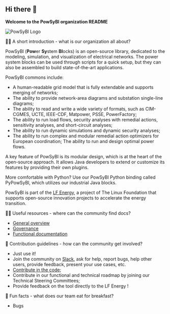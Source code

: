 ## Hi there 👋



**Welcome to the PowSyBl organization README**


![PowSyBl Logo](../images/powsybl.svg?sanitize=true)


🙋‍♀️ A short introduction - what is our organization all about?


PowSyBl (**Pow**er **Sy**stem **Bl**ocks) is an open-source library, dedicated to the modeling, simulation, and visualization of electrical networks. The power system blocks can be used through scripts for a quick setup, but they can also be assembled to build state-of-the-art applications.

PowSyBl commons include:
- A human-readable grid model that is fully extendable and supports merging of networks;
- The ability to provide network-area diagrams and substation single-line diagrams;
- The ability to read and write a wide variety of formats, such as CIM-CGMES, UCTE, IEEE-CDF, Matpower, PSSE, PowerFactory;
- The ability to run load flows, security analyses with remedial actions, sensitivity analyses, and short-circuit analyses;
- The ability to run dynamic simulations and dynamic security analyses;
- The ability to run complex and modular remedial action optimizers for European coordination;
  The ability to run and design optimal power flows.


A key feature of PowSyBl is its modular design, which is at the heart of the open-source approach. It allows Java developers to extend or customize its features by providing their own plugins.

More comfortable with Python? Use our PowSyBl Python binding called PyPowSyBl, which utilizes our industrial Java blocks.

PowSyBl is part of the [LF Energy](https://www.lfenergy.org), a project of The Linux Foundation that supports open-source innovation projects to accelerate the energy transition.



👩‍💻 Useful resources - where can the community find docs?

- [General overview](https://www.powsybl.org/pages/overview)
- [Governance](https://www.powsybl.org/pages/overview/governance)
- [Functional documentation](https://powsybl.readthedocs.io/en/latest/)



🌈 Contribution guidelines - how can the community get involved?

- Just use it!
- Join the community on [Slack](https://join.slack.com/t/powsybl/shared_invite/zt-rzvbuzjk-nxi0boim1RKPS5PjieI0rA), ask for help, report bugs, help other users, provide feedback, present your use cases, etc.
- [Contribute in the code](https://www.powsybl.org/pages/contributing/);
- Contribute in our functional and technical roadmap by joining our Technical Steering Committees;
- Provide feedback on the tool directly to the LF Energy ! 



🍿 Fun facts - what does our team eat for breakfast?

- Bugs

